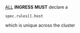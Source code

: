 [ALL](/pseudocode/README.md#ALL)  **INGRESS** __MUST__ declare a
```
spec.rules[].host
```
which is unique across the cluster